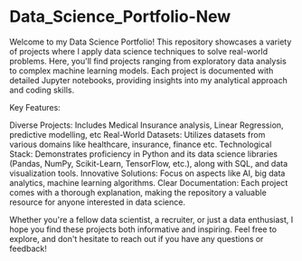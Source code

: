 # Data_Science_Portfolio-New
Welcome to my Data Science Portfolio! This repository showcases a variety of projects where I apply data science techniques to solve real-world problems. Here, you'll find projects ranging from exploratory data analysis to complex machine learning models. Each project is documented with detailed Jupyter notebooks, providing insights into my analytical approach and coding skills.

Key Features:

Diverse Projects: Includes Medical Insurance analysis, Linear Regression, predictive modelling, etc Real-World Datasets: Utilizes datasets from various domains like healthcare, insurance, finance etc. Technological Stack: Demonstrates proficiency in Python and its data science libraries (Pandas, NumPy, Scikit-Learn, TensorFlow, etc.), along with SQL, and data visualization tools. Innovative Solutions: Focus on aspects like AI, big data analytics, machine learning algorithms. Clear Documentation: Each project comes with a thorough explanation, making the repository a valuable resource for anyone interested in data science.

Whether you're a fellow data scientist, a recruiter, or just a data enthusiast, I hope you find these projects both informative and inspiring. Feel free to explore, and don't hesitate to reach out if you have any questions or feedback!
